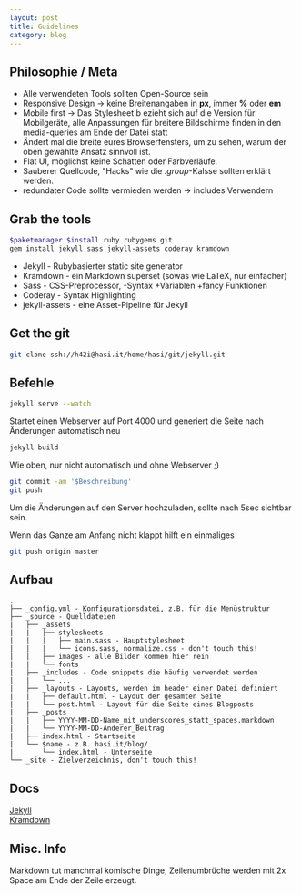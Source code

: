 ```yaml
---
layout: post
title: Guidelines
category: blog
---
```


## Philosophie / Meta

* Alle verwendeten Tools sollten Open-Source sein  
* Responsive Design -> keine Breitenangaben in __px__, immer __%__ oder __em__  
* Mobile first -> Das Stylesheet b ezieht sich auf die Version für Mobilgeräte,
alle Anpassungen für breitere Bildschirme finden in den media-queries am Ende 
der Datei statt  
* Ändert mal die breite eures Browserfensters, um zu sehen, warum der oben 
gewählte Ansatz sinnvoll ist.  
* Flat UI, möglichst keine Schatten oder Farbverläufe.  
* Sauberer Quellcode, "Hacks" wie die _.group_-Kalsse sollten erklärt werden.  
* redundater Code sollte vermieden werden -> includes Verwendern  

## Grab the tools

~~~ bash
$paketmanager $install ruby rubygems git
gem install jekyll sass jekyll-assets coderay kramdown
~~~

* Jekyll - Rubybasierter static site generator  
* Kramdown - ein Markdown superset (sowas wie LaTeX, nur einfacher)
* Sass - CSS-Preprocessor, -Syntax +Variablen +fancy Funktionen
* Coderay - Syntax Highlighting
* jekyll-assets - eine Asset-Pipeline für Jekyll


## Get the git

~~~ bash
git clone ssh://h42i@hasi.it/home/hasi/git/jekyll.git
~~~

## Befehle

~~~ bash
jekyll serve --watch
~~~
Startet einen Webserver auf Port 4000 und generiert die Seite nach Änderungen 
automatisch neu

~~~ bash
jekyll build
~~~
Wie oben, nur nicht automatisch und ohne Webserver ;)

~~~ bash
git commit -am '$Beschreibung'
git push
~~~
Um die Änderungen auf den Server hochzuladen, sollte nach 5sec sichtbar sein.

Wenn das Ganze am Anfang nicht klappt hilft ein einmaliges

~~~ bash
git push origin master
~~~

## Aufbau

~~~ text
.
├── _config.yml - Konfigurationsdatei, z.B. für die Menüstruktur
├── _source - Quelldateien
|	├── _assets
|	|   ├── stylesheets
|	|	|   ├── main.sass - Hauptstylesheet
|	|	|   └── icons.sass, normalize.css - don't touch this!
|	|   ├── images - alle Bilder kommen hier rein
|	|   └── fonts
|	├── _includes - Code snippets die häufig verwendet werden
|	|   └── ...
|	├── _layouts - Layouts, werden im header einer Datei definiert
|	|   ├── default.html - Layout der gesamten Seite 
|	|   └── post.html - Layout für die Seite eines Blogposts
|	├── _posts
|	|   ├── YYYY-MM-DD-Name_mit_underscores_statt_spaces.markdown
|	|   └── YYYY-MM-DD-Anderer_Beitrag
|	├── index.html - Startseite
|	└── $name - z.B. hasi.it/blog/
|	    └── index.html - Unterseite
└── _site - Zielverzeichnis, don't touch this!
~~~

## Docs
[Jekyll](http://jekyllrb.com/docs/home/)  
[Kramdown](http://kramdown.rubyforge.org/)  

## Misc. Info

Markdown tut manchmal komische Dinge, Zeilenumbrüche werden mit 2x Space am Ende
der Zeile erzeugt.
